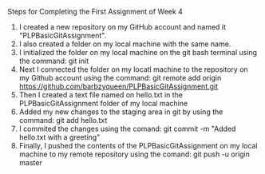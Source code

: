 Steps for Completing the First Assignment of Week 4

1. I created a new repository on my GitHub account and named it "PLPBasicGitAssignment".
2. I also created a folder on my local machine with the same name.
3. I initialized the folder on my local machine on the git bash terminal using the command: git init
4. Next I connected the folder on my locatl machine to the repository on my Github account using the command:  git remote add origin https://github.com/barbzyqueen/PLPBasicGitAssignment.git
5. Then I created a text file named on hello.txt in the PLPBasicGitAssignment folder of my local machine
6. Added my new changes to the staging area in git by using the command:  git add hello.txt
7. I commited the changes using the comand: git commit -m "Added hello.txt with a greeting"
8. Finally, I pushed the contents of the PLPBasicGitAssignment on my local machine to my remote repository using the comand:  git push -u origin master
